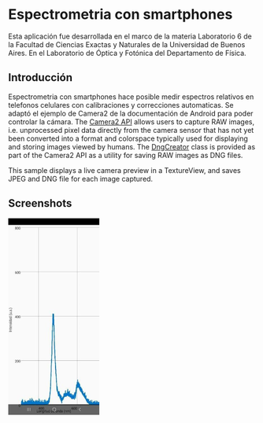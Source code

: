 
Espectrometria con smartphones
===========================

Esta aplicación fue desarrollada en el marco de la materia Laboratorio 6 de la
Facultad de Ciencias Exactas y Naturales de la Universidad de Buenos Aires.
En el Laboratorio de Óptica y Fotónica del Departamento de Física.

Introducción
------------

Espectrometria con smartphones hace posible medir espectros relativos en
telefonos celulares con calibraciones y correcciones automaticas. Se adaptó
el ejemplo de Camera2 de la documentación de Android para poder controlar 
la cámara.
The [Camera2 API][1] allows users to capture RAW images, i.e. unprocessed pixel data
directly from the camera sensor that has not yet been converted into a format and
colorspace typically used for displaying and storing images viewed by humans.  The
[DngCreator][2] class is provided as part of the Camera2 API as a utility for saving
RAW images as DNG files.

This sample displays a live camera preview in a TextureView, and saves JPEG and DNG
file for each image captured.

[1]: https://developer.android.com/reference/android/hardware/camera2/package-summary.html
[2]: https://developer.android.com/reference/android/hardware/camera2/DngCreator.html


Screenshots
-------------

<img src="screenshots/main.jpg" height="400" alt="Screenshot"/> 
